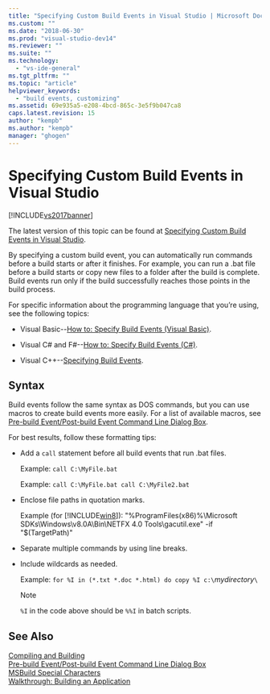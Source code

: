 ```yaml
---
title: "Specifying Custom Build Events in Visual Studio | Microsoft Docs"
ms.custom: ""
ms.date: "2018-06-30"
ms.prod: "visual-studio-dev14"
ms.reviewer: ""
ms.suite: ""
ms.technology: 
  - "vs-ide-general"
ms.tgt_pltfrm: ""
ms.topic: "article"
helpviewer_keywords: 
  - "build events, customizing"
ms.assetid: 69e935a5-e208-4bcd-865c-3e5f9b047ca8
caps.latest.revision: 15
author: "kempb"
ms.author: "kempb"
manager: "ghogen"
---
```

# Specifying Custom Build Events in Visual Studio
[!INCLUDE[vs2017banner](../includes/vs2017banner.md)]

The latest version of this topic can be found at [Specifying Custom Build Events in Visual Studio](https://docs.microsoft.com/visualstudio/ide/specifying-custom-build-events-in-visual-studio).  
  
By specifying a custom build event, you can automatically run commands before a build starts or after it finishes. For example, you can run a .bat file before a build starts or copy new files to a folder after the build is complete. Build events run only if the build successfully reaches those points in the build process.  
  
 For specific information about the programming language that you’re using, see the following topics:  
  
-   Visual Basic--[How to: Specify Build Events (Visual Basic)](../ide/how-to-specify-build-events-visual-basic.md).  
  
-   Visual C# and F#--[How to: Specify Build Events (C#)](../ide/how-to-specify-build-events-csharp.md).  
  
-   Visual C++--[Specifying Build Events](http://msdn.microsoft.com/library/788a6c18-2dbe-4a49-8cd6-86c1ad7a95cc).  
  
## Syntax  
 Build events follow the same syntax as DOS commands, but you can use macros to create build events more easily. For a list of available macros, see [Pre-build Event/Post-build Event Command Line Dialog Box](../ide/reference/pre-build-event-post-build-event-command-line-dialog-box.md).  
  
 For best results, follow these formatting tips:  
  
-   Add a `call` statement before all build events that run .bat files.  
  
     Example: `call C:\MyFile.bat`  
  
     Example: `call C:\MyFile.bat call C:\MyFile2.bat`  
  
-   Enclose file paths in quotation marks.  
  
     Example (for [!INCLUDE[win8](../includes/win8-md.md)]): "%ProgramFiles(x86)%\Microsoft SDKs\Windows\v8.0A\Bin\NETFX 4.0 Tools\gacutil.exe" -if "$(TargetPath)"  
  
-   Separate multiple commands by using line breaks.  
  
-   Include wildcards as needed.  
  
     Example: `for %I in (*.txt *.doc *.html) do copy %I c:\`*mydirectory*`\`  
  
    > [!NOTE]
    >  `%I` in the code above should be `%%I` in batch scripts.  
  
## See Also  
 [Compiling and Building](../ide/compiling-and-building-in-visual-studio.md)   
 [Pre-build Event/Post-build Event Command Line Dialog Box](../ide/reference/pre-build-event-post-build-event-command-line-dialog-box.md)   
 [MSBuild Special Characters](../msbuild/msbuild-special-characters.md)   
 [Walkthrough: Building an Application](../ide/walkthrough-building-an-application.md)



